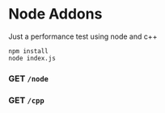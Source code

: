 # Node Addons

Just a performance test using node and c++

```
npm install
node index.js
```

### GET `/node`

### GET `/cpp`